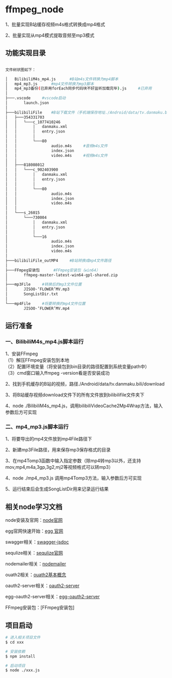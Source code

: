 # ffmpeg_node 
1、批量实现B站缓存视频m4s格式转换成mp4格式 

2、批量实现从mp4模式提取音频至mp3模式 



## 功能实现目录  

```bash 

文件树状图如下：

│   BilibiliM4s_mp4.js      #B站m4s文件转换为mp4脚本
│   mp4_mp3.js      #mp4文件转换为mp3脚本
│   mp4_mp3备份(已弃用forEach同步代码块不好监听加载完毕).js     #已弃用
│   
├───.vscode     #vscode启动
│       launch.json
│       
├───bilibiliFile    #B站下载文件（手机端保存地址./Android/data/tv.danmaku.bili/download）
│   ├───354331703
│   │   └───c_1077410246
│   │       │   danmaku.xml
│   │       │   entry.json
│   │       │   
│   │       └───80
│   │               audio.m4s     #音频m4s文件
│   │               index.json
│   │               video.m4s     #视频m4s文件
│   │               
│   ├───818008012
│   │   └───c_902403900
│   │       │   danmaku.xml
│   │       │   entry.json
│   │       │   
│   │       └───80
│   │               audio.m4s
│   │               index.json
│   │               video.m4s
│   │               
│   └───s_26015
│       └───730004
│           │   danmaku.xml
│           │   entry.json
│           │   
│           └───16
│                   audio.m4s
│                   index.json
│                   video.m4s
│                   
├───bilibiliFile_outMP4     #B站转换成mp4文件路径
│           
├───FFmpeg安装包      #FFmpeg安装包（win64）
│       ffmpeg-master-latest-win64-gpl-shared.zip
│       
├───mp3File     #转换后的mp3文件位置
│       JISOO-‘FLOWER’MV.mp3
│       SongListDir.txt
│       
└───mp4File     #将要转换的mp4文件位置
        JISOO-‘FLOWER’MV.mp4

```


## 运行准备

### 一、BilibiliM4s_mp4.js脚本运行

1、安装FFmpeg  
    （1）解压FFmpeg安装包到本地  
    （2）配置环境变量（将安装包到bin目录的路径配置到系统变量path中）  
    （3）cmd窗口输入ffmpeg -version看是否安装成功  

2、找到手机缓存的B站的视频，路径./Android/data/tv.danmaku.bili/download  

3、将B站缓存视频download文件下的所有文件放到bilibilifile文件夹下 

4、node ./BilibiliM4s_mp4.js，调用bilibiliVideoCache2Mp4Wrap方法，输入参数后方可实现 

### 二、mp4_mp3.js脚本运行

1、将要导出的mp4文件放到mp4File路径下 

2、新建mp3File路径，用来保存mp3保存格式的目录

3、在mp4Tomp3函数中输入指定参数（除mp4转mp3以外，还支持mov,mp4,m4a,3gp,3g2,mj2等视频格式可以转mp3）

4、node ./mp4_mp3.js 调用mp4Tomp3方法，输入参数后方可实现

5、运行结束后会生成SongListDir用来记录运行结果

## 相关node学习文档

<!-- add docs here for user -->
node安装及官网：[node官网](https://nodejs.cn/) 

egg官网快速开始：[egg 官网](https://www.eggjs.org/zh-CN/)

swagger相关：[swagger-jsdoc](https://github.com/Surnet/swagger-jsdoc) 

sequlize相关：[sequlize官网](https://www.sequelize.cn/)  

nodemailer相关：[nodemailer](https://nodemailer.com/about/)  

ouath2相关：[ouath2基本概念](https://zhuanlan.zhihu.com/p/509212673?utm_id=0) 

oauth2-server相关：[oauth2-server](https://www.npmjs.com/package/node-oauth2-server)  

egg-oauth2-server相关：[egg-oauth2-server](https://github.com/Azard/egg-oauth2-server)  

FFmpeg安装包：[FFmpeg安装包]

<!-- 关于swagger和sequlize借鉴下面网址 -->
<!-- (https://www.jianshu.com/p/accbe04a7ffa) -->
<!-- 关于egg-oauth2-server相关借鉴一下网址
(https://www.jianshu.com/p/1fe043a700bf) -->

## 项目启动

```bash
# 进入相关项目文件
$ cd xxx

# 安装依赖
$ npm install  

# 启动项目
$ node ./xxx.js  

```
